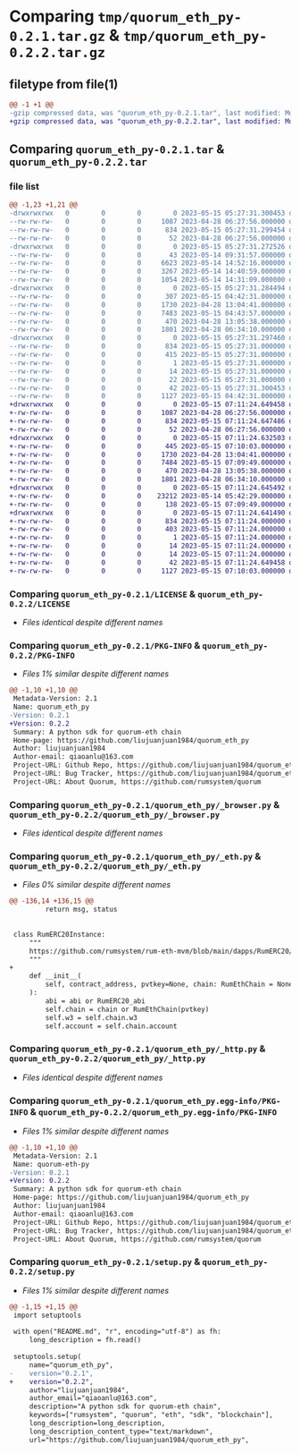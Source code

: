 # Comparing `tmp/quorum_eth_py-0.2.1.tar.gz` & `tmp/quorum_eth_py-0.2.2.tar.gz`

## filetype from file(1)

```diff
@@ -1 +1 @@
-gzip compressed data, was "quorum_eth_py-0.2.1.tar", last modified: Mon May 15 05:27:31 2023, max compression
+gzip compressed data, was "quorum_eth_py-0.2.2.tar", last modified: Mon May 15 07:11:24 2023, max compression
```

## Comparing `quorum_eth_py-0.2.1.tar` & `quorum_eth_py-0.2.2.tar`

### file list

```diff
@@ -1,23 +1,21 @@
-drwxrwxrwx   0        0        0        0 2023-05-15 05:27:31.300453 quorum_eth_py-0.2.1/
--rw-rw-rw-   0        0        0     1087 2023-04-28 06:27:56.000000 quorum_eth_py-0.2.1/LICENSE
--rw-rw-rw-   0        0        0      834 2023-05-15 05:27:31.299454 quorum_eth_py-0.2.1/PKG-INFO
--rw-rw-rw-   0        0        0       52 2023-04-28 06:27:56.000000 quorum_eth_py-0.2.1/README.md
-drwxrwxrwx   0        0        0        0 2023-05-15 05:27:31.272526 quorum_eth_py-0.2.1/airdrop/
--rw-rw-rw-   0        0        0       43 2023-05-14 09:31:57.000000 quorum_eth_py-0.2.1/airdrop/__init__.py
--rw-rw-rw-   0        0        0     6623 2023-05-14 14:52:16.000000 quorum_eth_py-0.2.1/airdrop/airdrop_bot.py
--rw-rw-rw-   0        0        0     3267 2023-05-14 14:40:59.000000 quorum_eth_py-0.2.1/airdrop/db_handle.py
--rw-rw-rw-   0        0        0     1054 2023-05-14 14:31:09.000000 quorum_eth_py-0.2.1/airdrop/module.py
-drwxrwxrwx   0        0        0        0 2023-05-15 05:27:31.284494 quorum_eth_py-0.2.1/quorum_eth_py/
--rw-rw-rw-   0        0        0      307 2023-05-15 04:42:31.000000 quorum_eth_py-0.2.1/quorum_eth_py/__init__.py
--rw-rw-rw-   0        0        0     1730 2023-04-28 13:04:41.000000 quorum_eth_py-0.2.1/quorum_eth_py/_browser.py
--rw-rw-rw-   0        0        0     7483 2023-05-15 04:43:57.000000 quorum_eth_py-0.2.1/quorum_eth_py/_eth.py
--rw-rw-rw-   0        0        0      470 2023-04-28 13:05:38.000000 quorum_eth_py-0.2.1/quorum_eth_py/_gateway.py
--rw-rw-rw-   0        0        0     1801 2023-04-28 06:34:10.000000 quorum_eth_py-0.2.1/quorum_eth_py/_http.py
-drwxrwxrwx   0        0        0        0 2023-05-15 05:27:31.297460 quorum_eth_py-0.2.1/quorum_eth_py.egg-info/
--rw-rw-rw-   0        0        0      834 2023-05-15 05:27:31.000000 quorum_eth_py-0.2.1/quorum_eth_py.egg-info/PKG-INFO
--rw-rw-rw-   0        0        0      415 2023-05-15 05:27:31.000000 quorum_eth_py-0.2.1/quorum_eth_py.egg-info/SOURCES.txt
--rw-rw-rw-   0        0        0        1 2023-05-15 05:27:31.000000 quorum_eth_py-0.2.1/quorum_eth_py.egg-info/dependency_links.txt
--rw-rw-rw-   0        0        0       14 2023-05-15 05:27:31.000000 quorum_eth_py-0.2.1/quorum_eth_py.egg-info/requires.txt
--rw-rw-rw-   0        0        0       22 2023-05-15 05:27:31.000000 quorum_eth_py-0.2.1/quorum_eth_py.egg-info/top_level.txt
--rw-rw-rw-   0        0        0       42 2023-05-15 05:27:31.300453 quorum_eth_py-0.2.1/setup.cfg
--rw-rw-rw-   0        0        0     1127 2023-05-15 04:42:31.000000 quorum_eth_py-0.2.1/setup.py
+drwxrwxrwx   0        0        0        0 2023-05-15 07:11:24.649458 quorum_eth_py-0.2.2/
+-rw-rw-rw-   0        0        0     1087 2023-04-28 06:27:56.000000 quorum_eth_py-0.2.2/LICENSE
+-rw-rw-rw-   0        0        0      834 2023-05-15 07:11:24.647486 quorum_eth_py-0.2.2/PKG-INFO
+-rw-rw-rw-   0        0        0       52 2023-04-28 06:27:56.000000 quorum_eth_py-0.2.2/README.md
+drwxrwxrwx   0        0        0        0 2023-05-15 07:11:24.632503 quorum_eth_py-0.2.2/quorum_eth_py/
+-rw-rw-rw-   0        0        0      445 2023-05-15 07:10:03.000000 quorum_eth_py-0.2.2/quorum_eth_py/__init__.py
+-rw-rw-rw-   0        0        0     1730 2023-04-28 13:04:41.000000 quorum_eth_py-0.2.2/quorum_eth_py/_browser.py
+-rw-rw-rw-   0        0        0     7484 2023-05-15 07:09:49.000000 quorum_eth_py-0.2.2/quorum_eth_py/_eth.py
+-rw-rw-rw-   0        0        0      470 2023-04-28 13:05:38.000000 quorum_eth_py-0.2.2/quorum_eth_py/_gateway.py
+-rw-rw-rw-   0        0        0     1801 2023-04-28 06:34:10.000000 quorum_eth_py-0.2.2/quorum_eth_py/_http.py
+drwxrwxrwx   0        0        0        0 2023-05-15 07:11:24.645492 quorum_eth_py-0.2.2/quorum_eth_py/contract/
+-rw-rw-rw-   0        0        0    23212 2023-05-14 05:42:29.000000 quorum_eth_py-0.2.2/quorum_eth_py/contract/RumERC20.py
+-rw-rw-rw-   0        0        0      138 2023-05-15 07:09:49.000000 quorum_eth_py-0.2.2/quorum_eth_py/contract/__init__.py
+drwxrwxrwx   0        0        0        0 2023-05-15 07:11:24.641490 quorum_eth_py-0.2.2/quorum_eth_py.egg-info/
+-rw-rw-rw-   0        0        0      834 2023-05-15 07:11:24.000000 quorum_eth_py-0.2.2/quorum_eth_py.egg-info/PKG-INFO
+-rw-rw-rw-   0        0        0      403 2023-05-15 07:11:24.000000 quorum_eth_py-0.2.2/quorum_eth_py.egg-info/SOURCES.txt
+-rw-rw-rw-   0        0        0        1 2023-05-15 07:11:24.000000 quorum_eth_py-0.2.2/quorum_eth_py.egg-info/dependency_links.txt
+-rw-rw-rw-   0        0        0       14 2023-05-15 07:11:24.000000 quorum_eth_py-0.2.2/quorum_eth_py.egg-info/requires.txt
+-rw-rw-rw-   0        0        0       14 2023-05-15 07:11:24.000000 quorum_eth_py-0.2.2/quorum_eth_py.egg-info/top_level.txt
+-rw-rw-rw-   0        0        0       42 2023-05-15 07:11:24.649458 quorum_eth_py-0.2.2/setup.cfg
+-rw-rw-rw-   0        0        0     1127 2023-05-15 07:10:03.000000 quorum_eth_py-0.2.2/setup.py
```

### Comparing `quorum_eth_py-0.2.1/LICENSE` & `quorum_eth_py-0.2.2/LICENSE`

 * *Files identical despite different names*

### Comparing `quorum_eth_py-0.2.1/PKG-INFO` & `quorum_eth_py-0.2.2/PKG-INFO`

 * *Files 1% similar despite different names*

```diff
@@ -1,10 +1,10 @@
 Metadata-Version: 2.1
 Name: quorum_eth_py
-Version: 0.2.1
+Version: 0.2.2
 Summary: A python sdk for quorum-eth chain
 Home-page: https://github.com/liujuanjuan1984/quorum_eth_py
 Author: liujuanjuan1984
 Author-email: qiaoanlu@163.com
 Project-URL: Github Repo, https://github.com/liujuanjuan1984/quorum_eth_py
 Project-URL: Bug Tracker, https://github.com/liujuanjuan1984/quorum_eth_py/issues
 Project-URL: About Quorum, https://github.com/rumsystem/quorum
```

### Comparing `quorum_eth_py-0.2.1/quorum_eth_py/_browser.py` & `quorum_eth_py-0.2.2/quorum_eth_py/_browser.py`

 * *Files identical despite different names*

### Comparing `quorum_eth_py-0.2.1/quorum_eth_py/_eth.py` & `quorum_eth_py-0.2.2/quorum_eth_py/_eth.py`

 * *Files 0% similar despite different names*

```diff
@@ -136,14 +136,15 @@
         return msg, status
 
 
 class RumERC20Instance:
     """
     https://github.com/rumsystem/rum-eth-mvm/blob/main/dapps/RumERC20/contracts/RumERC20.sol
     """
+
     def __init__(
         self, contract_address, pvtkey=None, chain: RumEthChain = None, abi=None
     ):
         abi = abi or RumERC20_abi
         self.chain = chain or RumEthChain(pvtkey)
         self.w3 = self.chain.w3
         self.account = self.chain.account
```

### Comparing `quorum_eth_py-0.2.1/quorum_eth_py/_http.py` & `quorum_eth_py-0.2.2/quorum_eth_py/_http.py`

 * *Files identical despite different names*

### Comparing `quorum_eth_py-0.2.1/quorum_eth_py.egg-info/PKG-INFO` & `quorum_eth_py-0.2.2/quorum_eth_py.egg-info/PKG-INFO`

 * *Files 1% similar despite different names*

```diff
@@ -1,10 +1,10 @@
 Metadata-Version: 2.1
 Name: quorum-eth-py
-Version: 0.2.1
+Version: 0.2.2
 Summary: A python sdk for quorum-eth chain
 Home-page: https://github.com/liujuanjuan1984/quorum_eth_py
 Author: liujuanjuan1984
 Author-email: qiaoanlu@163.com
 Project-URL: Github Repo, https://github.com/liujuanjuan1984/quorum_eth_py
 Project-URL: Bug Tracker, https://github.com/liujuanjuan1984/quorum_eth_py/issues
 Project-URL: About Quorum, https://github.com/rumsystem/quorum
```

### Comparing `quorum_eth_py-0.2.1/setup.py` & `quorum_eth_py-0.2.2/setup.py`

 * *Files 1% similar despite different names*

```diff
@@ -1,15 +1,15 @@
 import setuptools
 
 with open("README.md", "r", encoding="utf-8") as fh:
     long_description = fh.read()
 
 setuptools.setup(
     name="quorum_eth_py",
-    version="0.2.1",
+    version="0.2.2",
     author="liujuanjuan1984",
     author_email="qiaoanlu@163.com",
     description="A python sdk for quorum-eth chain",
     keywords=["rumsystem", "quorum", "eth", "sdk", "blockchain"],
     long_description=long_description,
     long_description_content_type="text/markdown",
     url="https://github.com/liujuanjuan1984/quorum_eth_py",
```

